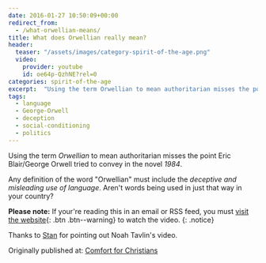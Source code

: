 ```yaml
---
date: 2016-01-27 10:50:09+00:00
redirect_from: 
  - /what-orwellian-means/
title: What does Orwellian really mean?
header:
  teaser: "/assets/images/category-spirit-of-the-age.png"
  video:
    provider: youtube
    id: oe64p-QzhNE?rel=0
categories: spirit-of-the-age
excerpt:  "Using the term Orwellian to mean authoritarian misses the point.  Any definition of the word must include deceptive and misleading use of language."
tags:
  - language
  - George-Orwell 
  - deception
  - social-conditioning 
  - politics
---
```


Using the term _Orwellian_ to mean authoritarian misses the point Eric Blair/George Orwell tried to convey in the novel _1984_.

Any definition of the word "Orwellian" must include the _deceptive and misleading use of language_.  Aren't words being used in just that way in your country?

**Please note:** If your're reading this in an email or RSS feed, you must [visit the website](/spirit-of-the-age/what-orwellian-means/){: .btn .btn--warning} to watch the video.
{: .notice}


Thanks to [Stan](http://birdsoftheair.blogspot.com/2016/01/arrogance.html) for pointing out Noah Tavlin's video.

<div>Originally published at: <a href='http://www.alecsatin.com'>Comfort for Christians</a></div>
